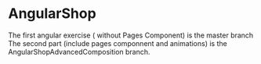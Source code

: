 # AngularShop
The first angular exercise ( without Pages Component) is the master branch
The second part (include pages componnent and animations) is the AngularShopAdvancedComposition branch.
